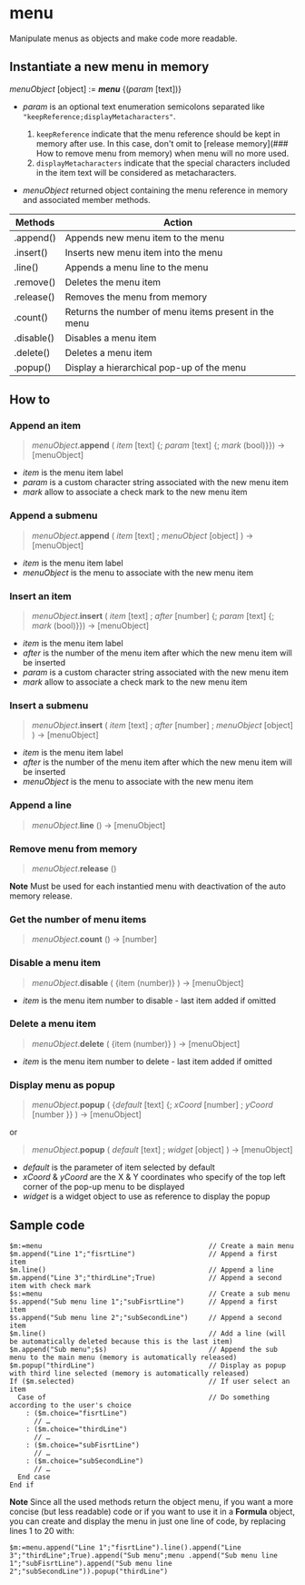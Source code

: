 # menu

Manipulate menus as objects and make code more readable.

## Instantiate a new menu in memory

_menuObject_ [object] := ***menu*** {(_param_ [text])}

- _param_ is an optional text enumeration semicolons separated like `"keepReference;displayMetacharacters"`.

  1. `keepReference` indicate that the menu reference should be kept in memory after use. In this case, don't omit to [release memory](### How to remove menu from memory) when menu will no more used.
  2. `displayMetacharacters` indicate that the special characters included in the item text will be considered as metacharacters.
  
- _menuObject_ returned object containing the menu reference in memory and associated member methods.

 Methods      | Action
------------- |-------------
.append()     | Appends new menu item to the menu
.insert()     | Inserts new menu item into the menu
.line()       | Appends a menu line to the menu
.remove()     | Deletes the menu item
.release()    | Removes the menu from memory
.count()      | Returns the number of menu items present in the menu 
.disable()    | Disables a menu item
.delete()     | Deletes a menu item
.popup()      | Display a hierarchical pop-up of the menu
	

## How to

### Append an item

>*menuObject*.**append** ( _item_ [text] {; _param_ [text] {; _mark_ (bool)}}) -> [menuObject]

- _item_ is the menu item label
- _param_ is a custom character string associated with the new menu item
- _mark_ allow to associate a check mark to the new menu item

### Append a submenu

>*menuObject*.**append** ( _item_ [text] ; _menuObject_ [object] ) -> [menuObject]

- _item_ is the menu item label
- _menuObject_ is the menu to associate with the new menu item

### Insert an item

>*menuObject*.**insert** ( _item_ [text] ; _after_ [number] {; _param_ [text] {; _mark_ (bool)}}) -> [menuObject]

- _item_ is the menu item label
- _after_ is the number of the menu item after which the new menu item will be inserted
- _param_ is a custom character string associated with the new menu item
- _mark_ allow to associate a check mark to the new menu item

### Insert a submenu

>*menuObject*.**insert** ( _item_ [text] ; _after_ [number] ; _menuObject_ [object] ) -> [menuObject]

- _item_ is the menu item label
- _after_ is the number of the menu item after which the new menu item will be inserted
- _menuObject_ is the menu to associate with the new menu item

### Append a line

>*menuObject*.**line** () -> [menuObject]

### Remove menu from memory

>*menuObject*.**release** ()

**Note** Must be used for each instantied menu with deactivation of the auto memory release.

### Get the number of menu items

>*menuObject*.**count** () -> [number]

### Disable a menu item

>*menuObject*.**disable** ( {item (number)} )  -> [menuObject]

- _item_ is the menu item number to disable - last item added if omitted

### Delete a menu item>*menuObject*.**delete** ( {item (number)} ) -> [menuObject]

- _item_ is the menu item number to delete - last item added if omitted

### Display menu as popup>*menuObject*.**popup** ( {_default_ [text] {; _xCoord_ [number] ; _yCoord_ [number }} ) -> [menuObject]

or

>*menuObject*.**popup** ( _default_ [text] ; _widget_ [object] ) -> [menuObject]

- _default_ is the parameter of item selected by default
- _xCoord_ & _yCoord_ are the X & Y coordinates who specify of the top left corner of the pop-up menu to be displayed
- _widget_ is a widget object to use as reference to display the popup


## Sample code

`$m:=menu                                         // Create a main menu`  `$m.append("Line 1";"fisrtLine")                  // Append a first item`     `$m.line()                                        // Append a line`    `$m.append("Line 3";"thirdLine";True)             // Append a second item with check mark`     `$s:=menu                                         // Create a sub menu`    `$s.append("Sub menu line 1";"subFisrtLine")      // Append a first item`    `$s.append("Sub menu line 2";"subSecondLine")     // Append a second item`    `$m.line()                                        // Add a line (will be automatically deleted because this is the last item)`     `$m.append("Sub menu";$s)                         // Append the sub menu to the main menu (memory is automatically released)`     `$m.popup("thirdLine")                            // Display as popup with third line selected (memory is automatically released)`     `If ($m.selected)                                 // If user select an item `      `  Case of                                        // Do something according to the user's choice`  `    : ($m.choice="fisrtLine")`  `      // … ` 			  `    : ($m.choice="thirdLine")`  `      // …`  `    : ($m.choice="subFisrtLine")`  `      // …`  
`    : ($m.choice="subSecondLine")`   `      // …`   `  End case`  `End if`  

**Note** Since all the used methods return the object menu, if you want a more concise (but less readable) code or if you want to use it in a **Formula** object, you can create and display the menu in just one line of code, by replacing lines 1 to 20 with:

`$m:=menu.append("Line 1";"fisrtLine").line().append("Line 3";"thirdLine";True).append("Sub menu";menu .append("Sub menu line 1";"subFisrtLine").append("Sub menu line 2";"subSecondLine")).popup("thirdLine")`  


